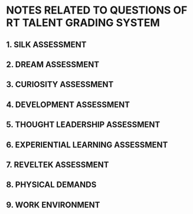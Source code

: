 # NOTES RELATED TO QUESTIONS OF RT TALENT GRADING SYSTEM
## 1. SILK ASSESSMENT

## 2. DREAM ASSESSMENT

## 3. CURIOSITY ASSESSMENT

## 4. DEVELOPMENT ASSESSMENT

## 5. THOUGHT LEADERSHIP ASSESSMENT

## 6. EXPERIENTIAL LEARNING ASSESSMENT

## 7. REVELTEK ASSESSMENT

## 8. PHYSICAL DEMANDS 

## 9. WORK ENVIRONMENT

